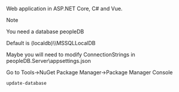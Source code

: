 Web application in ASP.NET Core, C# and Vue.

> [!NOTE]
> You need a database peopleDB
>
> Default is (localdb)\\\\MSSQLLocalDB
>
> Maybe you will need to modify ConnectionStrings in peopleDB.Server\appsettings.json
> 
> Go to Tools->NuGet Package Manager->Package Manager Console
> 
> `update-database`
